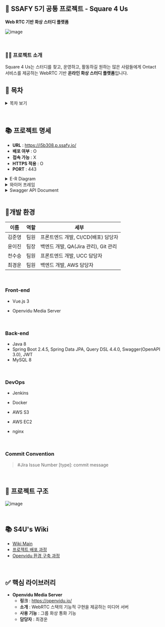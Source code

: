 ## 📑 SSAFY 5기 공통 프로젝트 - Square 4 Us 

**Web RTC 기반 화상 스터디 플랫폼**

![image](https://user-images.githubusercontent.com/30489264/134001898-7beb52a4-cc42-495c-bc28-cdb45a9a3418.png)

<br>

### 👩‍💻 프로젝트 소개

Square 4 Us는 스터디를 찾고, 운영하고, 활동하길 원하는 많은 사람들에게 Ontact 서비스를 제공하는 WebRTC 기반 **온라인 화상 스터디 플랫폼**입니다.
<br>

## 📎 목차

<details>

<summary> 목차 보기</summary>

- [📑 SSAFY 5기 공통 프로젝트 - Square 4 Us](#-ssafy-5기-공통-프로젝트---square-4-us)
  - [👩‍💻 프로젝트 소개](#-프로젝트-소개)
- [📎 목차](#-목차)
- [📚 프로젝트 명세](#-프로젝트-명세)
- [🎈개발 환경](#개발-환경)
  - [Front-end](#front-end)
  - [Back-end](#back-end)
  - [DevOps](#devops)
  - [Commit Convention](#commit-convention)
- [🎡 프로젝트 구조](#-프로젝트-구조)
- [📚 S4U's Wiki](#-s4us-wiki)
- [✅ 핵심 라이브러리](#-핵심-라이브러리)

</details>

<br>


<br>

## 📚 프로젝트 명세

- __URL__ : https://i5b308.p.ssafy.io/
- __배포 여부__ : O
- __접속 가능__ : X
- __HTTPS 적용__ : O
- __PORT__ : 443
  <br>

<!-- </details> -->

<details>
<summary>E-R Diagram</summary>

![image](https://user-images.githubusercontent.com/30489264/130028179-c342e616-5275-4951-97f0-2c90124baac4.png)

</details>


<details>
<summary>와이어 프레임</summary>

https://www.figma.com/file/Cq8wRgZiDYmEuX8snuic1S/Untitled?node-id=0%3A1
</details>

<details>
<summary>Swagger API Document</summary>
![image](https://user-images.githubusercontent.com/30489264/130029531-57ea9aed-d65e-4f7c-bd2b-3f228f3c13dc.png)
</details>

<br>

## 🎈개발 환경

|이름|역할|세부|
|----|----|----|
|김준영|팀원|프론트엔드 개발, CI/CD(배포) 담당자|
|윤이진|팀장|백엔드 개발, QA(Jira 관리), Git 관리|
|천수승|팀원|프론트엔드 개발, UCC 담당자|
|최경운|팀원|백엔드 개발, AWS 담당자|

<br>

### Front-end

- Vue.js 3
- Openvidu Media Server
  
  <br>

### Back-end

- Java 8
- Spring Boot 2.4.5, Spring Data JPA, Query DSL 4.4.0, Swagger(OpenAPI 3.0), JWT
- MySQL 8

<br>

### DevOps

- Jenkins
- Docker
- AWS S3
- AWS EC2
- nginx
  
  <br>

### Commit Convention

> #Jira Issue Number [type]: commit message

  <br>

## 🎡 프로젝트 구조

![image](https://user-images.githubusercontent.com/30489264/130086804-fb109252-ae8e-4987-a6c4-b21475127bbf.png)

<br>

## 📚 S4U's Wiki

- [Wiki Main](https://github.com/483759/Square4Us/wiki)
- [프로젝트 배포 과정](https://github.com/483759/Square4Us/wiki/%ED%94%84%EB%A1%9C%EC%A0%9D%ED%8A%B8-%EB%B0%B0%ED%8F%AC-%EB%B0%A9%EB%B2%95)
- [Openvidu 환경 구축 과정](https://github.com/483759/Square4Us/wiki/Openvidu-%EA%B5%AC%EC%B6%95-%EA%B3%BC%EC%A0%95)


<br>

## ✅ 핵심 라이브러리

- __Openvidu Media Server__
    - __링크__ : https://openvidu.io/
    - __소개__ : WebRTC 스택의 기능적 구현을 제공하는 미디어 서버
    - __사용 기능__ : 그룹 화상 통화 기능
    - __담당자__ : 최경운

